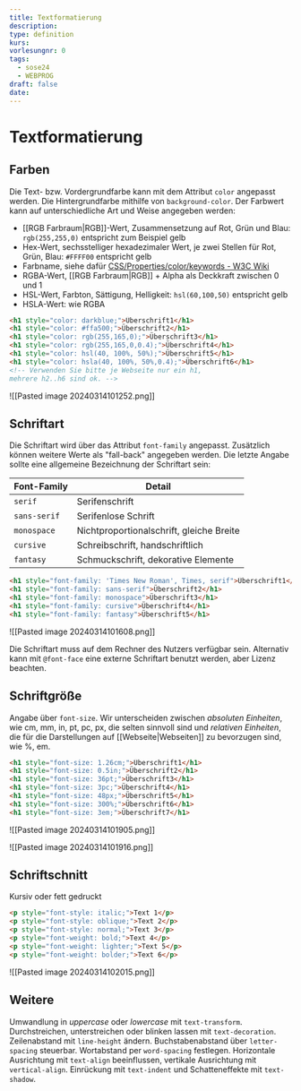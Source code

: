 ```yaml
---
title: Textformatierung
description: 
type: definition
kurs: 
vorlesungnr: 0
tags:
  - sose24
  - WEBPROG
draft: false
date:
---
```

# Textformatierung
## Farben

Die Text- bzw. Vordergrundfarbe kann mit dem Attribut `color` angepasst werden. Die Hintergrundfarbe mithilfe von `background-color`. Der Farbwert kann auf unterschiedliche Art und Weise angegeben werden:

- [[RGB Farbraum|RGB]]-Wert, Zusammensetzung auf Rot, Grün und Blau: `rgb(255,255,0)` entspricht zum Beispiel gelb
- Hex-Wert, sechsstelliger hexadezimaler Wert, je zwei Stellen für Rot, Grün, Blau: `#FFFF00` entspricht gelb
- Farbname, siehe dafür [CSS/Properties/color/keywords - W3C Wiki](https://www.w3.org/wiki/CSS/Properties/color/keywords)
- RGBA-Wert, [[RGB Farbraum|RGB]] + Alpha als Deckkraft zwischen 0 und 1
- HSL-Wert, Farbton, Sättigung, Helligkeit: `hsl(60,100,50)` entspricht gelb
- HSLA-Wert: wie RGBA

```html
<h1 style="color: darkblue;">Überschrift1</h1>
<h1 style="color: #ffa500;">Überschrift2</h1>
<h1 style="color: rgb(255,165,0);">Überschrift3</h1>
<h1 style="color: rgb(255,165,0,0.4);">Überschrift4</h1>
<h1 style="color: hsl(40, 100%, 50%);">Überschrift5</h1>
<h1 style="color: hsla(40, 100%, 50%,0.4);">Überschrift6</h1>
<!-- Verwenden Sie bitte je Webseite nur ein h1,
mehrere h2..h6 sind ok. -->
```

![[Pasted image 20240314101252.png]]

## Schriftart

Die Schriftart wird über das Attribut `font-family` angepasst. Zusätzlich können weitere Werte als "fall-back" angegeben werden. Die letzte Angabe sollte eine allgemeine Bezeichnung der Schriftart sein:

| Font-Family  | Detail                                   |
| ------------ | ---------------------------------------- |
| `serif`      | Serifenschrift                           |
| `sans-serif` | Serifenlose Schrift                      |
| `monospace`  | Nichtproportionalschrift, gleiche Breite |
| `cursive`    | Schreibschrift, handschriftlich          |
| `fantasy`    | Schmuckschrift, dekorative Elemente      |

```html
<h1 style="font-family: 'Times New Roman', Times, serif">Überschrift1</h1>
<h1 style="font-family: sans-serif">Überschrift2</h1>
<h1 style="font-family: monospace">Überschrift3</h1>
<h1 style="font-family: cursive">Überschrift4</h1>
<h1 style="font-family: fantasy">Überschrift5</h1>
```

![[Pasted image 20240314101608.png]]

Die Schriftart muss auf dem Rechner des Nutzers verfügbar sein. Alternativ kann mit `@font-face` eine externe Schriftart benutzt werden, aber Lizenz beachten.

## Schriftgröße

Angabe über `font-size`. Wir unterscheiden zwischen *absoluten Einheiten*, wie cm, mm, in, pt, pc, px, die selten sinnvoll sind und *relativen Einheiten*, die für die Darstellungen auf [[Webseite|Webseiten]] zu bevorzugen sind, wie %, em.

```html
<h1 style="font-size: 1.26cm;">Überschrift1</h1>
<h1 style="font-size: 0.5in;">Überschrift2</h1>
<h1 style="font-size: 36pt;">Überschrift3</h1>
<h1 style="font-size: 3pc;">Überschrift4</h1>
<h1 style="font-size: 48px;">Überschrift5</h1>
<h1 style="font-size: 300%;">Überschrift6</h1>
<h1 style="font-size: 3em;">Überschrift7</h1>
```

![[Pasted image 20240314101905.png]]

![[Pasted image 20240314101916.png]]

## Schriftschnitt

Kursiv oder fett gedruckt

```html
<p style="font-style: italic;">Text 1</p>
<p style="font-style: oblique;">Text 2</p>
<p style="font-style: normal;">Text 3</p>
<p style="font-weight: bold;">Text 4</p>
<p style="font-weight: lighter;">Text 5</p>
<p style="font-weight: bolder;">Text 6</p>
```

![[Pasted image 20240314102015.png]]

## Weitere

Umwandlung in *uppercase* oder *lowercase* mit `text-transform`. Durchstreichen, unterstreichen oder blinken lassen mit `text-decoration`. Zeilenabstand mit `line-height` ändern. Buchstabenabstand über `letter-spacing` steuerbar. Wortabstand per `word-spacing` festlegen. Horizontale Ausrichtung mit `text-align` beeinflussen, vertikale Ausrichtung mit `vertical-align`. Einrückung mit `text-indent` und Schatteneffekte mit `text-shadow`.